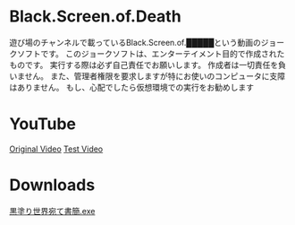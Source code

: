# Black.Screen.of.Death
遊び場のチャンネルで載っているBlack.Screen.of.█████という動画のジョークソフトです。
このジョークソフトは、エンターテイメント目的で作成されたものです。 実行する際は必ず自己責任でお願いします。 作成者は一切責任を負いません。
また、管理者権限を要求しますが特にお使いのコンピュータに支障はありません。
もし、心配でしたら仮想環境での実行をお勧めします

# YouTube
[Original Video](https://www.youtube.com/watch?v=o8XMgBW-bIE)
[Test Video](https://youtu.be/vWWw5PCVKTg)

# Downloads
[黒塗り世界宛て書簡.exe](https://github.com/Mist0090/Black.Screen.of.Death/blame/master/Output/%E9%BB%92%E5%A1%97%E3%82%8A%E4%B8%96%E7%95%8C%E5%AE%9B%E3%81%A6%E6%9B%B8%E7%B0%A1.exe)
